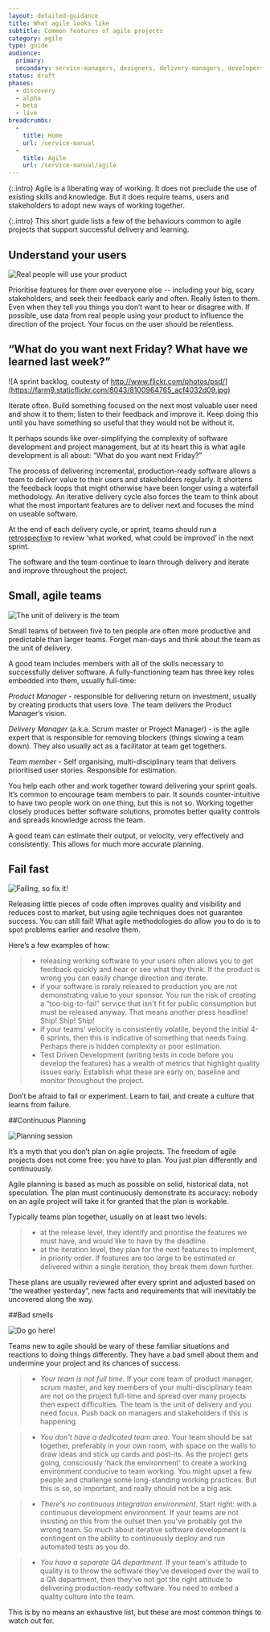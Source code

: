 ```yaml
---
layout: detailed-guidance
title: What agile looks like
subtitle: Common features of agile projects
category: agile
type: guide
audience:
  primary: 
  secondary: service-managers, designers, delivery-managers, developers, tech-archs
status: draft
phases:
  - discovery
  - alpha
  - beta
  - live
breadcrumbs:
  -
    title: Home
    url: /service-manual
  -
    title: Agile
    url: /service-manual/agile
---
```


{:.intro}
Agile is a liberating way of working.  It does not preclude the use of existing skills and knowledge. But it does require teams, users and stakeholders to adopt new ways of working together.  

{:.intro}
This short guide lists a few of the behaviours common to agile projects that support successful delivery and learning. 

## Understand your users 


![Real people will use your product](https://farm8.staticflickr.com/7177/6987029385_410a1c8d26.jpg)


Prioritise features for them over everyone else -- including your big, scary stakeholders, and seek their feedback early and often.  Really listen to them.  Even when they tell you things you don’t want to hear or disagree with.  If possible, use data from real people using your product to influence the direction of the project. Your focus on the user should be relentless.

## “What do you want next Friday? What have we learned last week?”


![A sprint backlog, coutesty of http://www.flickr.com/photos/psd/](https://farm9.staticflickr.com/8043/8100964765_acf4032d09.jpg)


Iterate often. Build something focused on the next most valuable user need and show it to them; listen to their feedback and improve it. Keep doing this until you have something so useful that they would not be without it. 

It perhaps sounds like over-simplifying the complexity of software development and project management, but at its heart this is what agile development is all about:  “What do you want next Friday?”

The process of delivering incremental, production-ready software allows a team to deliver value to their users and stakeholders regularly.  It shortens the feedback loops that might otherwise have been longer using a waterfall methodology.  An iterative delivery cycle also forces the team to think about what the most important features are to deliver next and focuses the mind on useable software.

At the end of each delivery cycle, or sprint, teams should run a [retrospective](/service-manual/agile/running-retrospectives.html) to review ‘what worked, what could be improved’ in the next sprint.  

The software and the team continue to learn through delivery and iterate and improve throughout the project.

## Small, agile teams

![The unit of delivery is the team](https://farm9.staticflickr.com/8374/8451589322_e9f612cf5b.jpg)

Small teams of between five to ten people are often more productive and predictable than larger teams. Forget man-days and think about the team as the unit of delivery.  

A good team includes members with all of the skills necessary to successfully deliver software. A fully-functioning team has three key roles embedded into them, usually full-time:

*Product Manager* - responsible for delivering return on investment, usually by creating products that users love.  The team delivers the Product Manager’s vision.

*Delivery Manager* (a.k.a. Scrum master or Project Manager) - is the agile expert that is responsible for removing blockers (things slowing a team down).  They also usually act as a facilitator at team get togethers.

*Team member* - Self organising, multi-disciplinary team that delivers prioritised user stories. Responsible for estimation.

You help each other and work together toward delivering your sprint goals.  It’s common to encourage team members to pair. It sounds counter-intuitive to have two people work on one thing, but this is not so.  Working together closely produces better software solutions, promotes better quality controls and spreads knowledge across the team.

A good team can estimate their output, or velocity, very effectively and consistently.  This allows for much more accurate planning.

## Fail fast

![Failing, so fix it!](https://farm8.staticflickr.com/7189/6875228285_9b2409663f.jpg)

Releasing little pieces of code often improves quality and visibility and reduces cost to market, but using agile techniques does not guarantee success. You can still fail!  What agile methodologies do allow you to do is to spot problems earlier and resolve them.  

Here’s a few examples of how:

>* releasing working software to your users often allows you to get feedback quickly and hear or see what they think.  If the product is wrong you can easily change direction and iterate.
>* if your software is rarely released to production you are not demonstrating value to your sponsor. You run the risk of creating a “too-big-to-fail” service that isn't fit for public consumption but must be released anyway. That means another press headline!  Ship! Ship! Ship!
>* if your teams’ velocity is consistently volatile, beyond the initial 4-6 sprints, then this is indicative of something that needs fixing.  Perhaps there is hidden complexity or poor estimation.
>* Test Driven Development (writing tests in code before you develop the features) has a wealth of metrics that highlight quality issues early.  Establish what these are early on, baseline and monitor throughout the project.

Don’t be afraid to fail or experiment.  Learn to fail, and create a culture that learns from failure.

##Continuous Planning

![Planning session](https://farm9.staticflickr.com/8001/7113823877_80c4dfb613.jpg)

It’s a myth that you don’t plan on agile projects.  The freedom of agile projects does not come free: you have to plan.  You just plan differently and continuously.

Agile planning is based as much as possible on solid, historical data, not speculation. The plan must continuously demonstrate its accuracy: nobody on an agile project will take it for granted that the plan is workable.

Typically teams plan together, usually on at least two levels:

>* at the release level, they identify and prioritise the features we must have, and would like to have by the deadline.  
>* at the iteration level, they plan for the next features to implement, in priority order. If features are too large to be estimated or delivered within a single iteration, they break them down further.

These plans are usually reviewed after every sprint and adjusted based on “the weather yesterday”, new facts and requirements that will inevitably be uncovered along the way.

##Bad smells

![Do go here!](https://farm9.staticflickr.com/8424/7503675672_72ff8a1fa9.jpg)

Teams new to agile should be wary of these familiar situations and reactions to doing things differently.  They have a bad smell about them and undermine your project and its chances of success.

>* *Your team is not full time*. If your core team of product manager, scrum master, and key members of your multi-disciplinary team are not on the project full-time and spread over many projects then expect difficulties.  The team is the unit of delivery and you need focus.  Push back on managers and stakeholders if this is happening.

>* *You don't have a dedicated team area*. Your team should be sat together, preferably in your own room, with space on the walls to draw ideas and stick up cards and post-its.  As the project gets going, consciously 'hack the environment' to create a working environment conducive to team working.  You might upset a few people and challenge some long-standing working practices. But this is so, so important, and really should not be a big ask.

>* *There's no continuous integration environment*. Start right: with a continuous development environment.  If your teams are not insisting on this from the outset then you've probably got the wrong team.  So much about iterative software development is contingent on the ability to continuously deploy and run automated tests as you do.

>* *You have a separate QA department*. If your team's attitude to quality is to throw the software they've developed over the wall to a QA department, then they've not got the right attitude to delivering production-ready software.  You need to embed a quality culture into the team.

This is by no means an exhaustive list, but these are most common things to watch out for.
